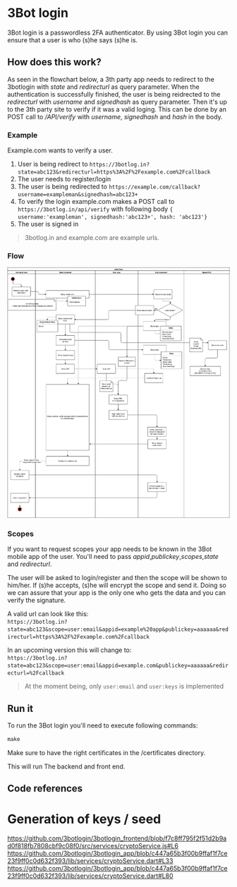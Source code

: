 # 3Bot login
3Bot login is a passwordless 2FA authenticator.
By using 3Bot login you can ensure that a user is who (s)he says (s)he is.

## How does this work?
As seen in the flowchart below, a 3th party app needs to redirect to the 3botlogin with *state* and *redirecturl* as query parameter. When the authentication is successfully finished, the user is being reidrected to the *redirecturl* with *username* and *signedhash* as query parameter.
Then it's up to the 3th party site to verify if it was a valid loging. This can be done by an POST call to */API/verify* with *username*, *signedhash* and *hash* in the body. 

### Example
Example.com wants to verify a user.
1) User is being redirect to `https://3botlog.in?state=abc123&redirecturl=https%3A%2F%2Fexample.com%2Fcallback`
2) The user needs to register/login
3) The user is being redirected to `https://example.com/callback?username=exampleman&signedhash=abc123+`
4) To verify the login example.com makes a POST call to `https://3botlog.in/api/verify` with following body `{ username:'exampleman', signedhash:'abc123+', hash: 'abc123'}`
5) The user is signed in

> 3botlog.in and example.com are example urls. 

### Flow
![Auth flow](https://github.com/3botlogin/3botlogin/blob/1c0f360db07fd80ab5723ff3c11dd421cc04df82/docs/images/Scheme.png)

### Scopes
If you want to request scopes your app needs to be known in the 3Bot mobile app of the user.
You'll need to pass *appid*,*publickey*,*scopes*,*state* and *redirecturl*.

The user will be asked to login/register and then the scope will be shown to him/her. If (s)he accepts, (s)he will encrypt the scope and send it. Doing so we can assure that your app is the only one who gets the data and you can verify the signature.

A valid url can look like this:  
`https://3botlog.in?state=abc123&scope=user:email&appid=example%20app&publickey=aaaaaa&redirecturl=https%3A%2F%2Fexample.com%2Fcallback`

In an upcoming version this will change to:  
`https://3botlog.in?state=abc123&scope=user:email&appid=example.com&publickey=aaaaaa&redirecturl=%2Fcallback`


> At the moment being, only `user:email` and `user:keys` is implemented

## Run it
To run the 3Bot login you'll need to execute following commands:
```cmd
make 
```
Make sure to have the right certificates in the /certificates directory.

This will run The backend and front end.

## Code references

# Generation of keys / seed
https://github.com/3botlogin/3botlogin_frontend/blob/f7c8ff795f2f51d2b9ad0f818fb7808cbf9c08f0/src/services/cryptoService.js#L6
https://github.com/3botlogin/3botlogin_app/blob/c447a65b3f00b9ffaf1f7ce23f9ff0c0d632f393/lib/services/cryptoService.dart#L33
https://github.com/3botlogin/3botlogin_app/blob/c447a65b3f00b9ffaf1f7ce23f9ff0c0d632f393/lib/services/cryptoService.dart#L80

